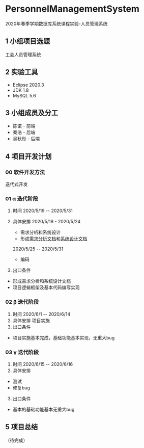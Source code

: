 # PersonnelManagementSystem

2020年春季学期数据库系统课程实验-人员管理系统

## 1 小组项目选题

工会人员管理系统

## 2 实验工具

- Eclipse 2020.3
- JDK 1.8
- MySQL 5.6

## 3 小组成员及分工

- 陈诺 - 前端
- 秦浩 - 后端
- 吴秋彤 - 后端

## 4 项目开发计划

### 00 软件开发方法

迭代式开发

### 01 α 迭代阶段

1. 时间
2020/5/19 -- 2020/5/31
2. 具体安排
    2020/5/19 - 2020/5/24
    - 需求分析和系统设计
    - 形成[需求分析文档](documents/需求分析说明书V1.0.md)和[系统设计文档](documents/系统设计说明书V1.0.md)

    2020/5/25 -- 2020/5/31
    - 编码

3. 出口条件

- 形成需求分析和系统设计文档
- 项目逻辑框架及基本代码编写实现

### 02 β 迭代阶段

1. 时间
2020/6/1 -- 2020/6/14
2. 具体安排
项目实施
3. 出口条件
- 项目实施基本完成，基础功能基本实现，无重大bug

### 03 γ 迭代阶段

1. 时间
2020/6/15 -- 2020/6/16
2. 具体安排
- 测试
- 修复bug
3. 出口条件
- 基本的基础功能基本无重大bug

## 5 项目总结

（待完成）
